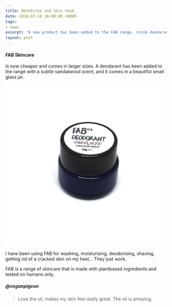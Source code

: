 ```yaml
---
title: Noshbites and Skin Food
date: 2018-07-10 16:00:00 +0000
tags:
- news
excerpt: "A new product has been added to the FAB range. \n\nA deodarant made from natural oils, that does not block sweat pores on the skin."
layout: post
---
```



#### FAB Skincare

Is now cheaper and comes in larger sizes. A deodarant has been added to the range with a subtle sandalwood scent, and it comes in a beautiful small glass jar.

![fab deodarant](/uploads/fab04-deodarant-5ml.jpeg)

I have been using FAB for washing, moisturising, deodorising, shaving, getting rid of a cracked skin on my heel… They just work.

FAB is a range of skincare that is made with plantbased ingredients and tested on humans only.

##### @veganpigeon

> Love the oil, makes my skin feel really great. The oil is amazing.